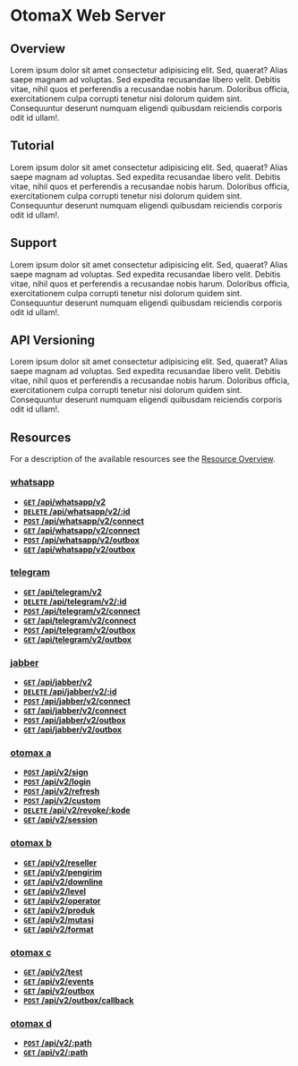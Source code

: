 # OtomaX Web Server

## Overview

Lorem ipsum dolor sit amet consectetur adipisicing elit. Sed, quaerat?
Alias saepe magnam ad voluptas. Sed expedita recusandae libero velit.
Debitis vitae, nihil quos et perferendis a recusandae nobis harum.
Doloribus officia, exercitationem culpa corrupti tenetur nisi dolorum quidem sint.
Consequuntur deserunt numquam eligendi quibusdam reiciendis corporis odit id ullam!.

## Tutorial

Lorem ipsum dolor sit amet consectetur adipisicing elit. Sed, quaerat?
Alias saepe magnam ad voluptas. Sed expedita recusandae libero velit.
Debitis vitae, nihil quos et perferendis a recusandae nobis harum.
Doloribus officia, exercitationem culpa corrupti tenetur nisi dolorum quidem sint.
Consequuntur deserunt numquam eligendi quibusdam reiciendis corporis odit id ullam!.

## Support

Lorem ipsum dolor sit amet consectetur adipisicing elit. Sed, quaerat?
Alias saepe magnam ad voluptas. Sed expedita recusandae libero velit.
Debitis vitae, nihil quos et perferendis a recusandae nobis harum.
Doloribus officia, exercitationem culpa corrupti tenetur nisi dolorum quidem sint.
Consequuntur deserunt numquam eligendi quibusdam reiciendis corporis odit id ullam!.

## API Versioning

Lorem ipsum dolor sit amet consectetur adipisicing elit. Sed, quaerat?
Alias saepe magnam ad voluptas. Sed expedita recusandae libero velit.
Debitis vitae, nihil quos et perferendis a recusandae nobis harum.
Doloribus officia, exercitationem culpa corrupti tenetur nisi dolorum quidem sint.
Consequuntur deserunt numquam eligendi quibusdam reiciendis corporis odit id ullam!.

## Resources

For a description of the available resources see the [Resource Overview]().

### [whatsapp]()

-   **[<code>GET</code> /api/whatsapp/v2]()**
-   **[<code>DELETE</code> /api/whatsapp/v2/:id]()**
-   **[<code>POST</code> /api/whatsapp/v2/connect]()**
-   **[<code>GET</code> /api/whatsapp/v2/connect]()**
-   **[<code>POST</code> /api/whatsapp/v2/outbox]()**
-   **[<code>GET</code> /api/whatsapp/v2/outbox]()**

### [telegram]()

-   **[<code>GET</code> /api/telegram/v2]()**
-   **[<code>DELETE</code> /api/telegram/v2/:id]()**
-   **[<code>POST</code> /api/telegram/v2/connect]()**
-   **[<code>GET</code> /api/telegram/v2/connect]()**
-   **[<code>POST</code> /api/telegram/v2/outbox]()**
-   **[<code>GET</code> /api/telegram/v2/outbox]()**

### [jabber]()

-   **[<code>GET</code> /api/jabber/v2]()**
-   **[<code>DELETE</code> /api/jabber/v2/:id]()**
-   **[<code>POST</code> /api/jabber/v2/connect]()**
-   **[<code>GET</code> /api/jabber/v2/connect]()**
-   **[<code>POST</code> /api/jabber/v2/outbox]()**
-   **[<code>GET</code> /api/jabber/v2/outbox]()**

### [otomax a]()

-   **[<code>POST</code> /api/v2/sign]()**
-   **[<code>POST</code> /api/v2/login]()**
-   **[<code>POST</code> /api/v2/refresh]()**
-   **[<code>POST</code> /api/v2/custom]()**
-   **[<code>DELETE</code> /api/v2/revoke/:kode]()**
-   **[<code>GET</code> /api/v2/session]()**

### [otomax b]()

-   **[<code>GET</code> /api/v2/reseller]()**
-   **[<code>GET</code> /api/v2/pengirim]()**
-   **[<code>GET</code> /api/v2/downline]()**
-   **[<code>GET</code> /api/v2/level]()**
-   **[<code>GET</code> /api/v2/operator]()**
-   **[<code>GET</code> /api/v2/produk]()**
-   **[<code>GET</code> /api/v2/mutasi]()**
-   **[<code>GET</code> /api/v2/format]()**

### [otomax c]()

-   **[<code>GET</code> /api/v2/test]()**
-   **[<code>GET</code> /api/v2/events]()**
-   **[<code>GET</code> /api/v2/outbox]()**
-   **[<code>POST</code> /api/v2/outbox/callback]()**

### [otomax d]()

-   **[<code>POST</code> /api/v2/:path]()**
-   **[<code>GET</code> /api/v2/:path]()**
